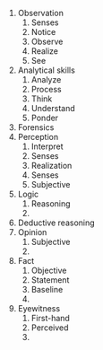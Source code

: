 1. Observation
	1. Senses
	2. Notice
	3. Observe
	4. Realize
	5. See
2. Analytical skills
	1. Analyze
	2. Process
	3. Think
	4. Understand
	5. Ponder
3. Forensics
4. Perception
	1. Interpret
	2. Senses
	3. Realization
	4. Senses
	5. Subjective
5. Logic
	1. Reasoning
	2. 
6. Deductive reasoning
7. Opinion
	1. Subjective
	2. 
8. Fact
	1. Objective
	2. Statement
	3. Baseline
	4. 
9. Eyewitness
	1. First-hand
	2. Perceived
	3. 